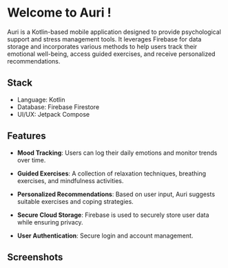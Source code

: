 # Welcome to Auri !
Auri is a Kotlin-based mobile application designed to provide psychological support and stress management tools. It leverages Firebase for data storage and incorporates various methods to help users track their emotional well-being, access guided exercises, and receive personalized recommendations.

## Stack


-  Language: Kotlin 
- Database: Firebase Firestore
- UI/UX: Jetpack Compose 

## Features
-   **Mood Tracking**: Users can log their daily emotions and monitor trends over time.
    
-   **Guided Exercises**: A collection of relaxation techniques, breathing exercises, and mindfulness activities.
    
-   **Personalized Recommendations**: Based on user input, Auri suggests suitable exercises and coping strategies.
    
-   **Secure Cloud Storage**: Firebase is used to securely store user data while ensuring privacy.
    
-   **User Authentication**: Secure login and account management.

 
 
##  Screenshots 



